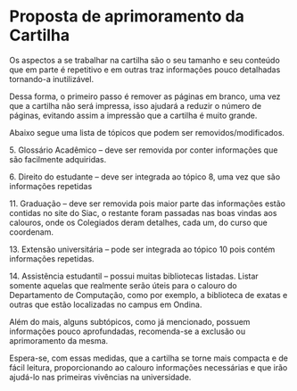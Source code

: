 Proposta de aprimoramento da Cartilha
=====================================
 <p> Os  aspectos a se trabalhar na cartilha são o seu tamanho e seu conteúdo que em parte é repetitivo e em outras traz informações pouco detalhadas tornando-a inutilizável.</p>
<p>Dessa forma, o primeiro passo é remover as páginas em branco, uma vez que a cartilha não será impressa, isso ajudará a reduzir o número de páginas, evitando assim a impressão que a cartilha é muito grande.</p>
<p>Abaixo segue uma lista de tópicos que podem ser removidos/modificados.</p>
  <p>5. Glossário Acadêmico – deve ser removida por conter informações que são facilmente adquiridas.</p>
  <p>6. Direito do estudante – deve ser integrada ao tópico 8, uma vez que são informações repetidas</p>
  <p>11. Graduação – deve ser removida pois maior parte das informações estão contidas no site do Siac, o restante foram passadas nas boas vindas aos calouros, onde os Colegiados deram detalhes, cada um, do curso que coordenam.</p>
  <p>13. Extensão universitária – pode ser integrada ao tópico 10 pois contém informações repetidas.</p>
  <p>14. Assistência estudantil – possui muitas bibliotecas listadas. Listar somente aquelas que realmente serão úteis para o calouro do Departamento de Computação, como por exemplo, a biblioteca de exatas e outras que estão localizadas no campus em Ondina.</p>
<p>Além do mais, alguns subtópicos, como já mencionado, possuem informações pouco aprofundadas, recomenda-se a exclusão ou aprimoramento da mesma.</p>
<p>Espera-se, com essas medidas, que a cartilha se torne mais compacta e de fácil leitura, proporcionando ao calouro informações necessárias e que irão ajudá-lo nas primeiras vivências na universidade.</p>
